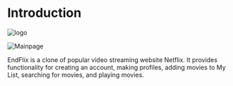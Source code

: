 # Introduction
![logo](https://fontmeme.com/permalink/220102/80b2e83ec91311621e8aea703b915905.png)

![Mainpage](mainpage.gif)

EndFlix is a clone of popular video streaming website Netflix. It provides functionality for creating an account, making profiles, adding movies to My List, searching for movies, and playing movies.



